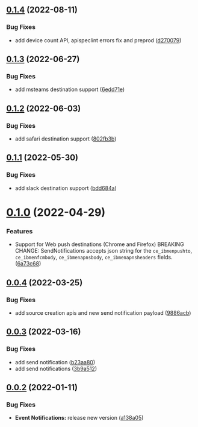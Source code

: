 ## [0.1.4](https://github.com/IBM/event-notifications-java-admin-sdk/compare/0.1.3...0.1.4) (2022-08-11)


### Bug Fixes

* add device count API, apispeclint errors fix and preprod ([d270079](https://github.com/IBM/event-notifications-java-admin-sdk/commit/d27007956b9fbf4d7f7f69ac6b37d33e24746aa8))

## [0.1.3](https://github.com/IBM/event-notifications-java-admin-sdk/compare/0.1.2...0.1.3) (2022-06-27)


### Bug Fixes

* add msteams destination support ([6edd71e](https://github.com/IBM/event-notifications-java-admin-sdk/commit/6edd71e10ba155553849eb9bc37f45ebb69779b2))

## [0.1.2](https://github.com/IBM/event-notifications-java-admin-sdk/compare/0.1.1...0.1.2) (2022-06-03)


### Bug Fixes

* add safari destination support ([802fb3b](https://github.com/IBM/event-notifications-java-admin-sdk/commit/802fb3bd0ea03a0eb78ab78fc1b4673018ce4187))

## [0.1.1](https://github.com/IBM/event-notifications-java-admin-sdk/compare/0.1.0...0.1.1) (2022-05-30)


### Bug Fixes

* add slack destination support ([bdd684a](https://github.com/IBM/event-notifications-java-admin-sdk/commit/bdd684a09f7fa1315c5d8f6ea1c91ed53f111846))

# [0.1.0](https://github.com/IBM/event-notifications-java-admin-sdk/compare/0.0.4...0.1.0) (2022-04-29)


### Features

* Support for Web push destinations (Chrome and Firefox)  BREAKING CHANGE: SendNotifications accepts json string for the `ce_ibmenpushto`, `ce_ibmenfcmbody`, `ce_ibmenapnsbody`, `ce_ibmenapnsheaders` fields. ([6a73c68](https://github.com/IBM/event-notifications-java-admin-sdk/commit/6a73c689e527e024ef3f559c989020eca8438dca))

## [0.0.4](https://github.com/IBM/event-notifications-java-admin-sdk/compare/0.0.3...0.0.4) (2022-03-25)


### Bug Fixes

* add source creation apis and new send notification payload ([9886acb](https://github.com/IBM/event-notifications-java-admin-sdk/commit/9886acb4c5f1fb6965b6585b181da4611cd70a09))

## [0.0.3](https://github.com/IBM/event-notifications-java-admin-sdk/compare/0.0.2...0.0.3) (2022-03-16)


### Bug Fixes

* add send notification ([b23aa80](https://github.com/IBM/event-notifications-java-admin-sdk/commit/b23aa8046de6bd0fb88bc8a555e38c49ffe59426))
* add send notifications ([3b9a512](https://github.com/IBM/event-notifications-java-admin-sdk/commit/3b9a5120288837fd43c58214e051b80db70c2513))

## [0.0.2](https://github.com/IBM/event-notifications-java-admin-sdk/compare/0.0.1...0.0.2) (2022-01-11)


### Bug Fixes

* **Event Notifications:** release new version ([a138a05](https://github.com/IBM/event-notifications-java-admin-sdk/commit/a138a0565a3bdb06d4ff67461eca363c8e7f58f0))
